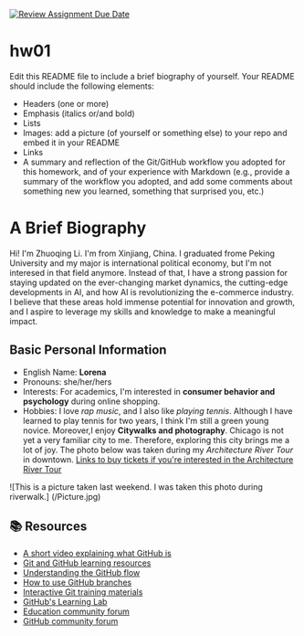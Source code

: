 [![Review Assignment Due Date](https://classroom.github.com/assets/deadline-readme-button-24ddc0f5d75046c5622901739e7c5dd533143b0c8e959d652212380cedb1ea36.svg)](https://classroom.github.com/a/bEPlIkIB)
# hw01

Edit this README file to include a brief biography of yourself. Your README should include the following elements:
* Headers (one or more)
* Emphasis (italics or/and bold)
* Lists
* Images: add a picture (of yourself or something else) to your repo and embed it in your README
* Links
* A summary and reflection of the Git/GitHub workflow you adopted for this homework, and of your experience with Markdown (e.g., provide a summary of the workflow you adopted, and add some comments about something new you learned, something that surprised you, etc.)

# A Brief Biography 
Hi! I'm Zhuoqing Li. I'm from Xinjiang, China. I graduated frome Peking University and my major is international political economy, but I'm not interesed in that field anymore. Instead of that, I have a strong passion for staying updated on the ever-changing market dynamics, the cutting-edge developments in AI, and how AI is revolutionizing the e-commerce industry. I believe that these areas hold immense potential for innovation and growth, and I aspire to leverage my skills and knowledge to make a meaningful impact. 
## Basic Personal Information
* English Name: **Lorena**
* Pronouns: she/her/hers
* Interests: For academics, I'm interested in **consumer behavior and psychology** during online shopping. 
* Hobbies: I love _rap music_, and I also like _playing tennis_. Although I have learned to play tennis for two years, I think I'm still a green young novice. Moreover,I enjoy **Citywalks and photography**. Chicago is not yet a very familiar city to me. Therefore, exploring this city brings me a lot of joy. The photo below was taken during my _Architecture River Tour_ in downtown. [Links to buy tickets if you're interested in the Architecture River Tour](https://shorelinesightseeing.com/)

![This is a picture taken last weekend. I was taken this photo during riverwalk.]
(/Picture.jpg)

## 📚  Resources 
* [A short video explaining what GitHub is](https://www.youtube.com/watch?v=w3jLJU7DT5E&feature=youtu.be) 
* [Git and GitHub learning resources](https://docs.github.com/en/github/getting-started-with-github/git-and-github-learning-resources) 
* [Understanding the GitHub flow](https://guides.github.com/introduction/flow/)
* [How to use GitHub branches](https://www.youtube.com/watch?v=H5GJfcp3p4Q&feature=youtu.be)
* [Interactive Git training materials](https://githubtraining.github.io/training-manual/#/01_getting_ready_for_class)
* [GitHub's Learning Lab](https://lab.github.com/)
* [Education community forum](https://education.github.community/)
* [GitHub community forum](https://github.community/)
